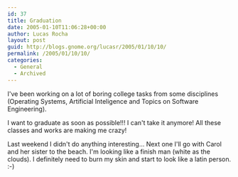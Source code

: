 ```yaml
---
id: 37
title: Graduation
date: 2005-01-10T11:06:28+00:00
author: Lucas Rocha
layout: post
guid: http://blogs.gnome.org/lucasr/2005/01/10/10/
permalink: /2005/01/10/10/
categories:
  - General
  - Archived
---
```

I've been working on a lot of boring college tasks from some disciplines
(Operating Systems, Artificial Inteligence and Topics on Software Engineering).

I want to graduate as soon as possible!!! I can't take it anymore! All these
classes and works are making me crazy!

Last weekend I didn't do anything interesting... Next one I'll go with Carol
and her sister to the beach. I'm looking like a finish man (white as the
clouds). I definitely need to burn my skin and start to look like a latin
person. :-)
